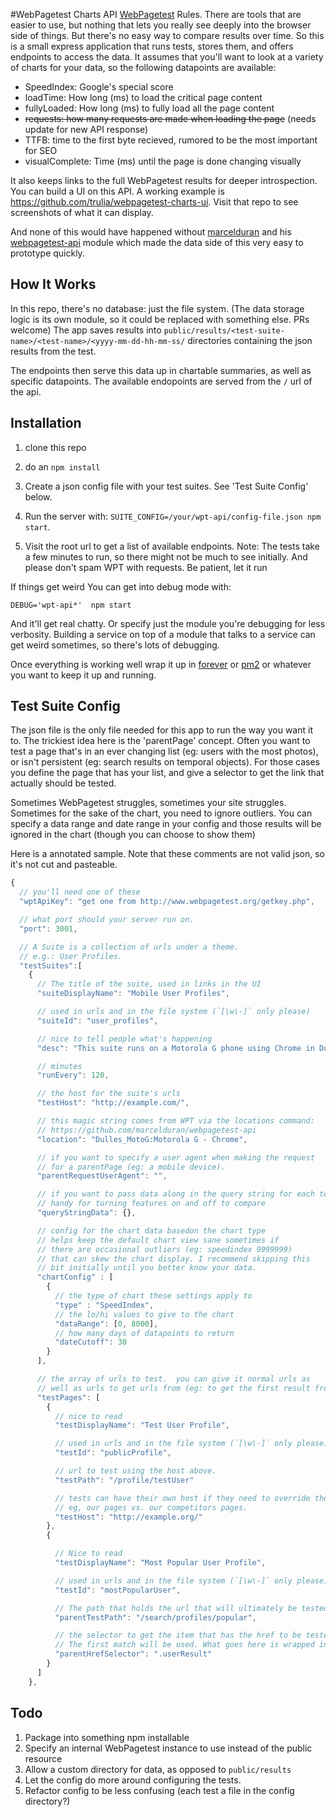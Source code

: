 #WebPagetest Charts API
[WebPagetest](http://www.webpagetest.org/) Rules. There are tools that are easier to use, but nothing that lets you
really see deeply into the browser side of things. But there's no easy way to compare results over time.
So this is a small express application that runs tests, stores them, and offers endpoints to access the
data. It assumes that you'll want to look at a variety of charts for your data, so the
following datapoints are available:

- SpeedIndex: Google's special score
- loadTime: How long (ms) to load the critical page content
- fullyLoaded: How long (ms) to fully load all the page content
- ~~requests: how many requests are made when loading the page~~ (needs update for new API response)
- TTFB: time to the first byte recieved, rumored to be the most important for SEO
- visualComplete: Time (ms) until the page is done changing visually

It also keeps links to
the full WebPagetest results for deeper introspection. You can build a UI on
this API. A working example is https://github.com/trulia/webpagetest-charts-ui. Visit that repo to see screenshots of what it can display.

And none of this would have happened without [marcelduran](https://github.com/marcelduran) and his 
[webpagetest-api](https://github.com/marcelduran/webpagetest-api)
module which made the data side of this very easy to prototype quickly.

## How It Works
In this repo, there's no database: just the file system. (The data storage logic is its own
module, so it could be replaced with something else. PRs welcome) The app saves results into 
`public/results/<test-suite-name>/<test-name>/<yyyy-mm-dd-hh-mm-ss/` directories
containing the json results from the test.

The endpoints then serve this data up in chartable summaries, as well as specific
datapoints. The available endopoints are served from the `/` url of the api.


## Installation

1. clone this repo

1. do an `npm install` 

1. Create a json config file with your test suites. See 'Test Suite Config' below.

1. Run the server with: `SUITE_CONFIG=/your/wpt-api/config-file.json npm start`.

1. Visit the root url to get a list of available endpoints. Note: The tests take a 
few minutes to run, so there might not be much to see initially. And please don't
spam WPT with requests. Be patient, let it run 

If things get weird You can get into debug mode with:

`DEBUG='wpt-api*'  npm start`

And it'll get real chatty. Or specify just the module you're debugging for less verbosity.
Building a service on top of a module that talks to a service can get weird sometimes,
so there's lots of debugging.

Once everything is working well wrap it up in [forever](https://www.npmjs.com/package/forever) or [pm2](https://www.npmjs.com/package/pm2) or whatever you want to keep it up and running.

## Test Suite Config
The json file is the only file needed for this app to run the way you want it to. The trickiest
idea here is the 'parentPage' concept. Often you want to test a page that's in an ever changing
list (eg: users with the most photos), or isn't persistent (eg: search results on temporal objects). For those
cases you define the page that has your list, and give a selector to get the link that actually
should be tested.

Sometimes WebPagetest struggles, sometimes your site struggles. Sometimes for the sake 
of the chart, you need to ignore outliers. You can specify a data range and date range
in your config and those results will be ignored in the chart
(though you can choose to show them)


Here is a annotated sample. Note that these comments are not valid json, so it's not 
cut and pasteable.

```JavaScript
{
  // you'll need one of these
  "wptApiKey": "get one from http://www.webpagetest.org/getkey.php",

  // what port should your server run on.
  "port": 3001,

  // A Suite is a collection of urls under a theme. 
  // e.g.: User Profiles.
  "testSuites":[
    {
      // The title of the suite, used in links in the UI
      "suiteDisplayName": "Mobile User Profiles", 

      // used in urls and in the file system (`[\w\-]` only please)
      "suiteId": "user_profiles", 

      // nice to tell people what's happening
      "desc": "This suite runs on a Motorola G phone using Chrome in Dulles, VA over 3G data", 

      // minutes
      "runEvery": 120,

      // the host for the suite's urls
      "testHost": "http://example.com/",

      // this magic string comes from WPT via the locations command:
      // https://github.com/marcelduran/webpagetest-api
      "location": "Dulles_MotoG:Motorola G - Chrome",

      // if you want to specify a user agent when making the request
      // for a parentPage (eg: a mobile device).
      "parentRequestUserAgent": "", 

      // if you want to pass data along in the query string for each test
      // handy for turning features on and off to compare
      "queryStringData": {}, 

      // config for the chart data basedon the chart type
      // helps keep the default chart view sane sometimes if
      // there are occasional outliers (eg: speedindex 9999999) 
      // that can skew the chart display. I recommend skipping this
      // bit initially until you better know your data.
      "chartConfig" : [
        {
          // the type of chart these settings apply to
          "type" : "SpeedIndex",
          // the lo/hi values to give to the chart
          "dataRange": [0, 8000],
          // how many days of datapoints to return
          "dateCutoff": 30
        }
      ],

      // the array of urls to test.  you can give it normal urls as
      // well as urls to get urls from (eg: to get the first result from a search)
      "testPages": [
        {
          // nice to read
          "testDisplayName": "Test User Profile",

          // used in urls and in the file system (`[\w\-]` only please)
          "testId": "publicProfile",

          // url to test using the host above.  
          "testPath": "/profile/testUser"

          // tests can have their own host if they need to override the suite
          // eg, our pages vs. our competitors pages.
          "testHost": "http://example.org/"          
        },
        {

          // Nice to read
          "testDisplayName": "Most Popular User Profile",

          // used in urls and in the file system (`[\w\-]` only please)
          "testId": "mostPopularUser",

          // The path that holds the url that will ultimately be tested
          "parentTestPath": "/search/profiles/popular",

          // the selector to get the item that has the href to be tested. 
          // The first match will be used. What goes here is wrapped in `$()`
          "parentHrefSelector": ".userResult"
        }
      ]
    },

  ```


## Todo
1. Package into something npm installable
1. Specify an internal WebPagetest instance to use instead of the public resource
1. Allow a custom directory for data, as opposed to `public/results`
1. Let the config do more around configuring the tests.
1. Refactor config to be less confusing (each test a file in the config directory?)
